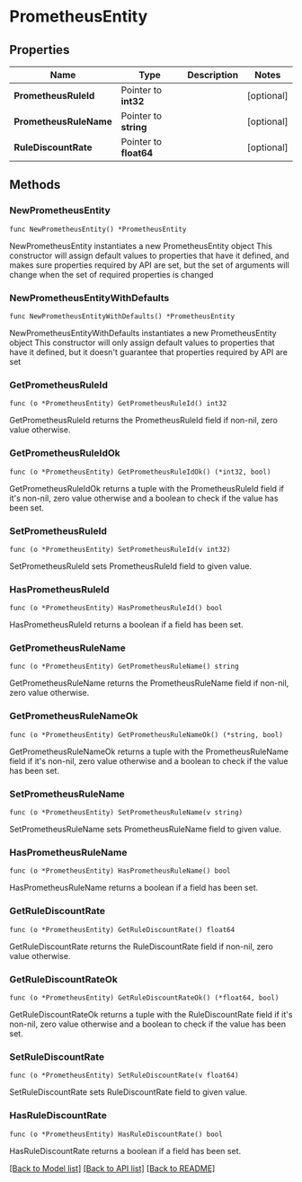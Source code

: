 # PrometheusEntity

## Properties

Name | Type | Description | Notes
------------ | ------------- | ------------- | -------------
**PrometheusRuleId** | Pointer to **int32** |  | [optional] 
**PrometheusRuleName** | Pointer to **string** |  | [optional] 
**RuleDiscountRate** | Pointer to **float64** |  | [optional] 

## Methods

### NewPrometheusEntity

`func NewPrometheusEntity() *PrometheusEntity`

NewPrometheusEntity instantiates a new PrometheusEntity object
This constructor will assign default values to properties that have it defined,
and makes sure properties required by API are set, but the set of arguments
will change when the set of required properties is changed

### NewPrometheusEntityWithDefaults

`func NewPrometheusEntityWithDefaults() *PrometheusEntity`

NewPrometheusEntityWithDefaults instantiates a new PrometheusEntity object
This constructor will only assign default values to properties that have it defined,
but it doesn't guarantee that properties required by API are set

### GetPrometheusRuleId

`func (o *PrometheusEntity) GetPrometheusRuleId() int32`

GetPrometheusRuleId returns the PrometheusRuleId field if non-nil, zero value otherwise.

### GetPrometheusRuleIdOk

`func (o *PrometheusEntity) GetPrometheusRuleIdOk() (*int32, bool)`

GetPrometheusRuleIdOk returns a tuple with the PrometheusRuleId field if it's non-nil, zero value otherwise
and a boolean to check if the value has been set.

### SetPrometheusRuleId

`func (o *PrometheusEntity) SetPrometheusRuleId(v int32)`

SetPrometheusRuleId sets PrometheusRuleId field to given value.

### HasPrometheusRuleId

`func (o *PrometheusEntity) HasPrometheusRuleId() bool`

HasPrometheusRuleId returns a boolean if a field has been set.

### GetPrometheusRuleName

`func (o *PrometheusEntity) GetPrometheusRuleName() string`

GetPrometheusRuleName returns the PrometheusRuleName field if non-nil, zero value otherwise.

### GetPrometheusRuleNameOk

`func (o *PrometheusEntity) GetPrometheusRuleNameOk() (*string, bool)`

GetPrometheusRuleNameOk returns a tuple with the PrometheusRuleName field if it's non-nil, zero value otherwise
and a boolean to check if the value has been set.

### SetPrometheusRuleName

`func (o *PrometheusEntity) SetPrometheusRuleName(v string)`

SetPrometheusRuleName sets PrometheusRuleName field to given value.

### HasPrometheusRuleName

`func (o *PrometheusEntity) HasPrometheusRuleName() bool`

HasPrometheusRuleName returns a boolean if a field has been set.

### GetRuleDiscountRate

`func (o *PrometheusEntity) GetRuleDiscountRate() float64`

GetRuleDiscountRate returns the RuleDiscountRate field if non-nil, zero value otherwise.

### GetRuleDiscountRateOk

`func (o *PrometheusEntity) GetRuleDiscountRateOk() (*float64, bool)`

GetRuleDiscountRateOk returns a tuple with the RuleDiscountRate field if it's non-nil, zero value otherwise
and a boolean to check if the value has been set.

### SetRuleDiscountRate

`func (o *PrometheusEntity) SetRuleDiscountRate(v float64)`

SetRuleDiscountRate sets RuleDiscountRate field to given value.

### HasRuleDiscountRate

`func (o *PrometheusEntity) HasRuleDiscountRate() bool`

HasRuleDiscountRate returns a boolean if a field has been set.


[[Back to Model list]](../README.md#documentation-for-models) [[Back to API list]](../README.md#documentation-for-api-endpoints) [[Back to README]](../README.md)


